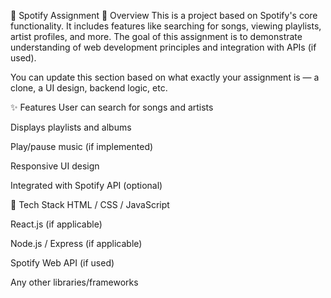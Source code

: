 🎵 Spotify Assignment 📌 Overview This is a project based on Spotify's core functionality. It includes features like searching for songs, viewing playlists, artist profiles, and more. The goal of this assignment is to demonstrate understanding of web development principles and integration with APIs (if used).

You can update this section based on what exactly your assignment is — a clone, a UI design, backend logic, etc.

✨ Features User can search for songs and artists

Displays playlists and albums

Play/pause music (if implemented)

Responsive UI design

Integrated with Spotify API (optional)

🚀 Tech Stack HTML / CSS / JavaScript

React.js (if applicable)

Node.js / Express (if applicable)

Spotify Web API (if used)

Any other libraries/frameworks
